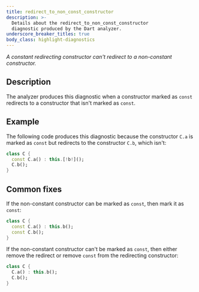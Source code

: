 ```yaml
---
title: redirect_to_non_const_constructor
description: >-
  Details about the redirect_to_non_const_constructor
  diagnostic produced by the Dart analyzer.
underscore_breaker_titles: true
body_class: highlight-diagnostics
---
```


_A constant redirecting constructor can't redirect to a non-constant
constructor._

## Description

The analyzer produces this diagnostic when a constructor marked as `const`
redirects to a constructor that isn't marked as `const`.

## Example

The following code produces this diagnostic because the constructor `C.a`
is marked as `const` but redirects to the constructor `C.b`, which isn't:

```dart
class C {
  const C.a() : this.[!b!]();
  C.b();
}
```

## Common fixes

If the non-constant constructor can be marked as `const`, then mark it as
`const`:

```dart
class C {
  const C.a() : this.b();
  const C.b();
}
```

If the non-constant constructor can't be marked as `const`, then either
remove the redirect or remove `const` from the redirecting constructor:

```dart
class C {
  C.a() : this.b();
  C.b();
}
```
